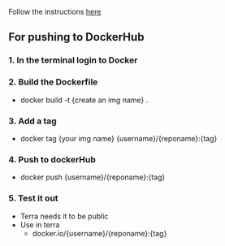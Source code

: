 Follow the instructions [here](https://github.com/databiosphere/terra-docker?tab=readme-ov-file#terra-base-images)

## For pushing to DockerHub
### 1. In the terminal login to Docker
### 2. Build the Dockerfile
- docker build -t {create an img name} .
### 3. Add a tag
- docker tag {your img name} {username}/{reponame}:{tag}
### 4. Push to dockerHub
- docker push {username}/{reponame}:{tag}

### 5. Test it out
- Terra needs it to be public
- Use in terra
  - docker.io/{username}/{reponame}:{tag}